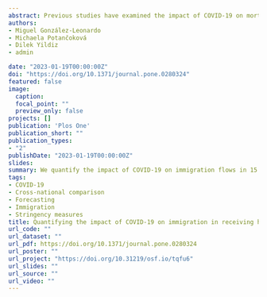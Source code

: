 ```yaml
---
abstract: Previous studies have examined the impact of COVID-19 on mortality and fertility. However, little is known about the effect of the pandemic on constraining international migration. We quantify the impact of COVID-19 on immigration flows in 15 high-income countries by forecasting their counterfactual levels in 2020 assuming no pandemic and comparing these estimates with observed immigration counts. We then explore potential driving forces, such as stringency measures and changes in unemployment moderating the extent of immigration decline. Our results show that immigration declined in all countries, except in Finland. Yet, significant cross-national variations exist. Australia (60%), Spain (45%) and Sweden (36%) display the largest declines, while immigration decreased by between 15% and 30% in seven states, and by less than 15% in four where results were not statistically significant. International travel, mobility restrictions and stay-at-home requirements exhibit a relationship with declines in immigration, although countries with similar levels of stringency witnessed different intensities of decline. Work and school closings and unemployment show no relationship.
authors:
- Miguel González-Leonardo
- Michaela Potančoková 
- Dilek Yildiz
- admin

date: "2023-01-19T00:00:00Z"
doi: "https://doi.org/10.1371/journal.pone.0280324"
featured: false
image:
  caption: 
  focal_point: ""
  preview_only: false
projects: []
publication: 'Plos One'
publication_short: ""
publication_types:
- "2"
publishDate: "2023-01-19T00:00:00Z"
slides: 
summary: We quantify the impact of COVID-19 on immigration flows in 15 high-income countries by forecasting their counterfactual levels in 2020 assuming no pandemic and comparing these estimates with observed immigration counts.
tags:
- COVID-19 
- Cross-national comparison
- Forecasting 
- Immigration
- Stringency measures
title: Quantifying the impact of COVID-19 on immigration in receiving high-income countries
url_code: ""
url_dataset: ""
url_pdf: https://doi.org/10.1371/journal.pone.0280324
url_poster: ""
url_project: "https://doi.org/10.31219/osf.io/tqfu6"
url_slides: ""
url_source: ""
url_video: ""
---
```

